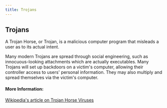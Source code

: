 ```yaml
---
title: Trojans
---
```

## Trojans

A Trojan Horse, or Trojan, is a malicious computer program that misleads a user as to its actual intent.

Many modern Trojans are spread through social engineering, such as innocuous-looking attachments which are actually executables. Many Trojans will set up backdoors on a victim's computer, allowing their controller access to users' personal information. They may also multiply and spread themselves via the victim's computer.

#### More Information:
<a href="https://en.wikipedia.org/wiki/Trojan_horse_(computing)">Wikipedia's article on Trojan Horse Viruses</a>
